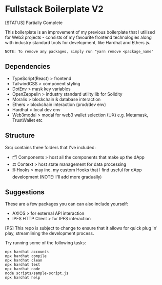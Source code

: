# Fullstack Boilerplate V2
[STATUS] Partially Complete

This boilerplate is an improvement of my previous boilerplate that I utilised for Web3 projects - consists of my favourite frontend technologies along with industry standard tools for development, like Hardhat and Ethers.js.

`NOTE: To remove any packages, simply run "yarn remove <package_name"`

## Dependencies
- TypeScript(React) > frontend
- TailwindCSS > component styling
- DotEnv > mask key variables
- OpenZeppelin > industry standard utility lib for Solidity
- Moralis > blockchain & database interaction
- Ethers > blockchain interaction (prod/dev env)
- Hardhat > local dev env
- Web3modal > modal for web3 wallet selection (UX) e.g. Metamask, TrustWallet etc
## Structure
Src/ contains three folders that I've included:

- 🗂 Components > host all the components that make up the dApp
- ⚖ Context > host state management for data processing
- ⛓ Hooks > may inc. my custom Hooks that I find useful for dApp development (NOTE: I'll add more gradually)

## Suggestions
These are a few packages you can can also include yourself:
- AXIOS > for external API interaction
- IPFS HTTP Client > for IPFS interaction

[PS] This repo is subject to change to ensure that it allows for quick plug 'n' play, streamlining the development process.

Try running some of the following tasks:

```shell
npx hardhat accounts
npx hardhat compile
npx hardhat clean
npx hardhat test
npx hardhat node
node scripts/sample-script.js
npx hardhat help
```